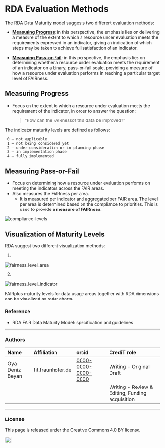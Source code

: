 
# RDA Evaluation Methods

The RDA Data Maturity model suggests two different evaluation methods:

-   [**Measuring Progress**](#measuring-progress): in this perspective, the emphasis lies on delivering a measure of the extent to which a resource under evaluation meets the requirements expressed in an indicator, giving an indication of which steps may be taken to achieve full satisfaction of an indicator.

-   [**Measuring Pass-or-Fail**](#measuring-pass-or-fail): in this perspective, the emphasis lies on determining whether a resource under evaluation meets the requirement of an indicator on a binary, pass-or-fail scale, providing a measure of how a resource under evaluation performs in reaching a particular target level of FAIRness.

## Measuring Progress

- Focus on the extent to which a resource under evaluation meets the requirement of the indicator, in order to answer the question:

	>“How can the FAIRnessof this data be improved?”

The indicator maturity levels are defined as follows:

     0 – not applicable
     1 – not being considered yet
     2 – under consideration or in planning phase
     3 – in implementation phase
     4 – fully implemented

## Measuring Pass-or-Fail
- Focus on determining how a resource under evaluation performs on meeting the indicators across the FAIR areas.
- Also measures the FAIRness per area.
	- It is measured per indicator and aggregated per FAIR area. The level per area is determined based on the compliance to priorities. This is used to provide a **measure of FAIRness**.

![compliance-levels](img/compliance-levels.PNG)


## Visualization of Maturity Levels

RDA suggest two different visualization methods:

1.
![fairness_level_area](img/fairness_level_area.PNG)

2.
![fairness_level_indicator](img/fairness_level_indicator.PNG)

FAIRplus maturity levels for data usage areas together with RDA dimensions can be visualized as radar charts.


### Reference

- RDA FAIR Data Maturity Model: specification and guidelines

---


### Authors

| Name | Affiliation  | orcid | CrediT role  |
| :------------- | :------------- | :------------- |:------------- |
| Oya Deniz Beyan | fit.fraunhofer.de | [0000-0000-0000-0000](https://orcid.org/orcid.org/0000-0000-0000-0000) | Writing - Original Draft |
|  |  | | Writing - Review & Editing, Funding acquisition | 

---

### License

This page is released under the Creative Commons 4.0 BY license.

<a href="https://creativecommons.org/licenses/by/4.0/"><img src="https://mirrors.creativecommons.org/presskit/buttons/80x15/png/by.png" height="20"/></a>
